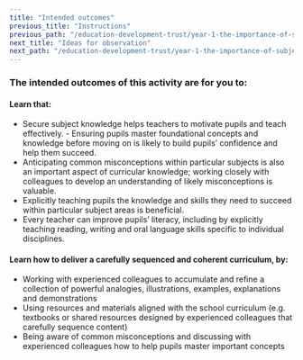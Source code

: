 ```yaml
---
title: "Intended outcomes"
previous_title: "Instructions"
previous_path: "/education-development-trust/year-1-the-importance-of-subject-and-curriculum-knowledge/spring-week-6-ect-instructions"
next_title: "Ideas for observation"
next_path: "/education-development-trust/year-1-the-importance-of-subject-and-curriculum-knowledge/spring-week-6-ect-ideas-for-observation"
---
```


### The intended outcomes of this activity are for you to:

#### Learn that:

- Secure subject knowledge helps teachers to motivate pupils and teach effectively. - Ensuring pupils master foundational concepts and knowledge before moving on is likely to build pupils’ confidence and help them succeed.
- Anticipating common misconceptions within particular subjects is also an important aspect of curricular knowledge; working closely with colleagues to develop an understanding of likely misconceptions is valuable.
- Explicitly teaching pupils the knowledge and skills they need to succeed within particular subject areas is beneficial.
- Every teacher can improve pupils’ literacy, including by explicitly teaching reading, writing and oral language skills specific to individual disciplines.

#### Learn how to deliver a carefully sequenced and coherent curriculum, by:

- Working with experienced colleagues to accumulate and refine a collection of powerful analogies, illustrations, examples, explanations and demonstrations
- Using resources and materials aligned with the school curriculum (e.g. textbooks or shared resources designed by experienced colleagues that carefully sequence content)
- Being aware of common misconceptions and discussing with experienced colleagues how to help pupils master important concepts
